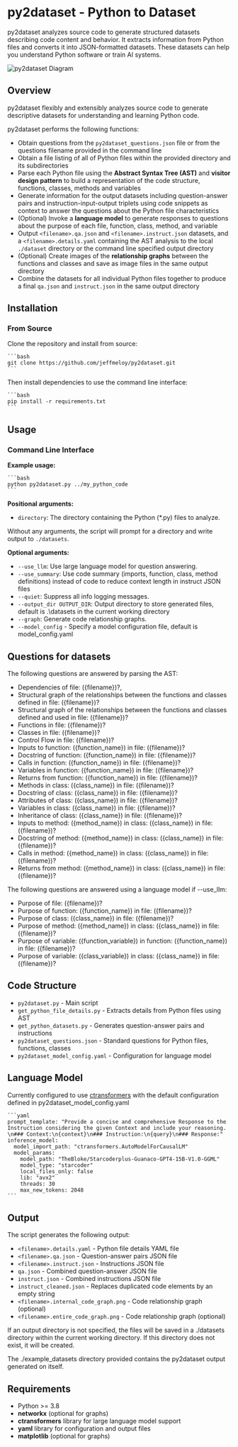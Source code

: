 # py2dataset - Python to Dataset

py2dataset analyzes source code to generate structured datasets describing code content and behavior. It extracts information from Python files and converts it into JSON-formatted datasets. These datasets can help you understand Python software or train AI systems.

![py2dataset Diagram](py2dataset.png)

## Overview

py2dataset flexibly and extensibly analyzes source code to generate descriptive datasets for understanding and learning Python code.

py2dataset performs the following functions:

- Obtain questions from the `py2dataset_questions.json` file or from the questions filename provided in the command line
- Obtain a file listing of all of Python files within the provided directory and its subdirectories
- Parse each Python file using the **Abstract Syntax Tree (AST)** and **visitor design pattern** to build a representation of the code structure, functions, classes, methods and variables
- Generate information for the output datasets including question-answer pairs and instruction-input-output triplets using code snippets as context to answer the questions about the Python file characteristics
- (Optional) Invoke a **language model** to generate responses to questions about the purpose of each file, function, class, method, and variable
- Output `<filename>.qa.json` and `<filename>.instruct.json` datasets, and a `<filename>.details.yaml` containing the AST analysis to the local `./dataset` directory or the command line specified output directory 
- (Optional) Create images of the **relationship graphs** between the functions and classes and save as image files in the same output directory
- Combine the datasets for all individual Python files together to produce a final `qa.json` and `instruct.json` in the same output directory

## Installation 

### From Source

Clone the repository and install from source:

    ```bash
    git clone https://github.com/jeffmeloy/py2dataset.git
    ```

Then install dependencies to use the command line interface:

    ```bash 
    pip install -r requirements.txt 
    ```

## Usage

### Command Line Interface

**Example usage:**
    
    ```bash
    python py2dataset.py ../my_python_code 
    ```
**Positional arguments:**
- `directory`: The directory containing the Python (*.py) files to analyze.

Without any arguments, the script will prompt for a directory and write output to `./datasets`.

**Optional arguments:**
- `--use_llm`: Use large language model for question answering.
- `--use_summary`: Use code summary (imports, function, class, method definitions) instead of code to reduce context length in instruct JSON files
- `--quiet`: Suppress all info logging messages.
- `--output_dir OUTPUT_DIR`: Output directory to store generated files, default is .\datasets in the current working directory
- `--graph`: Generate code relationship graphs.
- `--model_config` - Specify a model configuration file, default is model_config.yaml
 
## Questions for datasets

The following questions are answered by parsing the AST:
- Dependencies of file: ({filename})?,
- Structural graph of the relationships between the functions and classes defined in file: ({filename})?
- Structural graph of the relationships between the functions and classes defined and used in file: ({filename})?
- Functions in file: ({filename})?
- Classes in file: ({filename})?
- Control Flow in file: ({filename})?
- Inputs to function: ({function_name}) in file: ({filename})?
- Docstring of function: ({function_name}) in file: ({filename})?
- Calls in function: ({function_name}) in file: ({filename})?
- Variables in function: ({function_name}) in file: ({filename})?
- Returns from function: ({function_name}) in file: ({filename})?
- Methods in class: ({class_name}) in file: ({filename})?
- Docstring of class: ({class_name}) in file: ({filename})?
- Attributes of class: ({class_name}) in file: ({filename})?
- Variables in class: ({class_name}) in file: ({filename})?
- Inheritance of class: ({class_name}) in file: ({filename})?
- Inputs to method: ({method_name}) in class: ({class_name}) in file: ({filename})?
- Docstring of method: ({method_name}) in class: ({class_name}) in file: ({filename})?
- Calls in method: ({method_name}) in class: ({class_name}) in file: ({filename})?
- Returns from method: ({method_name}) in class: ({class_name}) in file: ({filename})?

The following questions are answered using a language model if --use_llm: 
- Purpose of file: ({filename})?
- Purpose of function: ({function_name}) in file: ({filename})?
- Purpose of class: ({class_name}) in file: ({filename})?
- Purpose of method: ({method_name}) in class: ({class_name}) in file: ({filename})?
- Purpose of variable: ({function_variable}) in function: ({function_name}) in file: ({filename})?
- Purpose of variable: ({class_variable}) in class: ({class_name}) in file: ({filename})?

## Code Structure

- `py2dataset.py` - Main script
- `get_python_file_details.py` - Extracts details from Python files using AST
- `get_python_datasets.py` - Generates question-answer pairs and instructions
- `py2dataset_questions.json` - Standard questions for Python files, functions, classes
- `py2dataset_model_config.yaml` - Configuration for language model
    
## Language Model 

Currently configured to use [ctransformers](https://github.com/marella/ctransformers) with the default configuration defined in py2dataset_model_config.yaml

    ```yaml
    prompt_template: "Provide a concise and comprehensive Response to the Instruction considering the given Context and include your reasoning. \n### Context:\n{context}\n### Instruction:\n{query}\n### Response:"
    inference_model:
      model_import_path: "ctransformers.AutoModelForCausalLM"
      model_params:
        model_path: "TheBloke/Starcoderplus-Guanaco-GPT4-15B-V1.0-GGML"
        model_type: "starcoder"
        local_files_only: false
        lib: "avx2"
        threads: 30
        max_new_tokens: 2048
    ```

## Output

The script generates the following output:

- `<filename>.details.yaml` - Python file details YAML file
- `<filename>.qa.json` - Question-answer pairs JSON file
- `<filename>.instruct.json` - Instructions JSON file
- `qa.json` - Combined question-answer JSON file
- `instruct.json` - Combined instructions JSON file
- `instruct_cleaned.json` - Replaces duplicated code elements by an empty string
- `<filename>.internal_code_graph.png` - Code relationship graph (optional)
- `<filename>.entire_code_graph.png` - Code relationship graph (optional)

If an output directory is not specified, the files will be saved in a ./datasets directory within the current working directory. If this directory does not exist, it will be created.

The ./example_datasets directory provided contains the py2dataset output generated on itself. 

## Requirements

- Python >= 3.8
- **networkx** (optional for graphs)
- **ctransformers** library for large language model support
- **yaml** library for configuration and output files
- **matplotlib** (optional for graphs)
